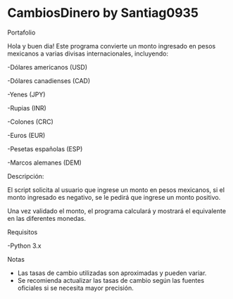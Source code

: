 # CambiosDinero by Santiag0935
Portafolio

Hola y buen dia!
Este programa convierte un monto ingresado en pesos mexicanos a varias divisas internacionales, incluyendo:

-Dólares americanos (USD)

-Dólares canadienses (CAD)

-Yenes (JPY)

-Rupias (INR)

-Colones (CRC)

-Euros (EUR)

-Pesetas españolas (ESP)

-Marcos alemanes (DEM)

Descripción:

El script solicita al usuario que ingrese un monto en pesos mexicanos, si el monto ingresado es negativo, se le pedirá que ingrese un monto positivo. 

Una vez validado el monto, el programa calculará y mostrará el equivalente en las diferentes monedas.

Requisitos

-Python 3.x

Notas
- Las tasas de cambio utilizadas son aproximadas y pueden variar.
- Se recomienda actualizar las tasas de cambio según las fuentes oficiales si se necesita mayor precisión.

